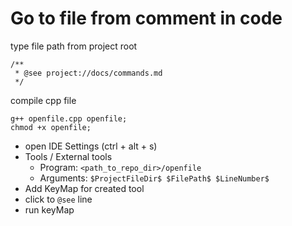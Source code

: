 # Go to file from comment in code


type file path from project root
```
/**
 * @see project://docs/commands.md
 */
```
compile cpp file
```
g++ openfile.cpp openfile;
chmod +x openfile;
```
- open IDE Settings (ctrl + alt + s)
- Tools / External tools
  - Program: `<path_to_repo_dir>/openfile`
  - Arguments: `$ProjectFileDir$ $FilePath$ $LineNumber$ `
- Add KeyMap for created tool
- click to `@see` line
- run keyMap

